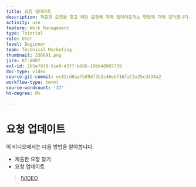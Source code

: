 ```yaml
---
title: 요청 업데이트
description: 제출한 요청을 찾고 해당 요청에 대해 업데이트하는 방법에 대해 알아봅니다. [!DNL  Workfront].
activity: use
feature: Work Management
type: Tutorial
role: User
level: Beginner
team: Technical Marketing
thumbnail: 336091.png
jira: KT-8807
exl-id: 2b5ef930-5ce9-43f7-b98b-19bb48907759
doc-type: video
source-git-commit: ec82cd0aafb89df7b3c46eb716faf3a25cd438a2
workflow-type: tm+mt
source-wordcount: '37'
ht-degree: 0%

---
```


# 요청 업데이트

이 비디오에서는 다음 방법을 알아봅니다.

* 제출한 요청 찾기
* 요청 업데이트

>[!VIDEO](https://video.tv.adobe.com/v/336091/?quality=12&learn=on)
